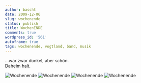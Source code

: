 ```yaml
---
author: bascht
date: 2009-12-06
slug: wochenende
status: publish
title: WochenENDE
comments: true
wordpress_id: '561'
autoframe: true
tags: wochenende, vogtland, band, musik
---
```


...war zwar dunkel, aber schön.  
Daheim halt.

![Wochenende](/blog/2009-12-06-wochenende/2009-12-06_16-57-09-scaled-1000.jpg)
![Wochenende](/blog/2009-12-06-wochenende/2009-12-05_20-08-10-scaled-1000.jpg)
![Wochenende](/blog/2009-12-06-wochenende/2009-12-05_18-47-42-scaled-1000.jpg)
![Wochenende](/blog/2009-12-06-wochenende/2009-12-05_13-59-02-scaled-1000.jpg)

